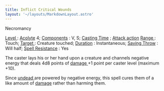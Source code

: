```yaml
---
title: Inflict Critical Wounds
layout: '~/layouts/MarkdownLayout.astro'
---
```

Necromancy

[ Level ](/modern.d20.srd/fx/level) : [ Acolyte](/modern.d20.srd/classes/advanced/acolyte) 4; [ Components](/modern.d20.srd/fx/components) : V, S; [ Casting Time](/modern.d20.srd/fx/casting.time) ; [ Attack action](/modern.d20.srd/combat/attack.actions) [ Range ](/modern.d20.srd/fx/range) :
Touch; [ Target ](/modern.d20.srd/fx/target) : Creature touched; [ Duration](/modern.d20.srd/fx/duration) : Instantaneous; [ Saving Throw](/modern.d20.srd/basics/saving.throws) : Will half; [ Spell Resistance](/modern.d20.srd/special.abilities/spell.resistance) : Yes

The caster lays his or her hand upon a creature and channels negative energy
that deals 4d8 points of [ damage ](/modern.d20.srd/combat/damage) +1 point
per caster level (maximum +10).

Since [ undead ](/modern.d20.srd/creature.types/undead) are powered by
negative energy, this spell cures them of a like amount of [ damage](/modern.d20.srd/combat/damage) rather than harming them.

